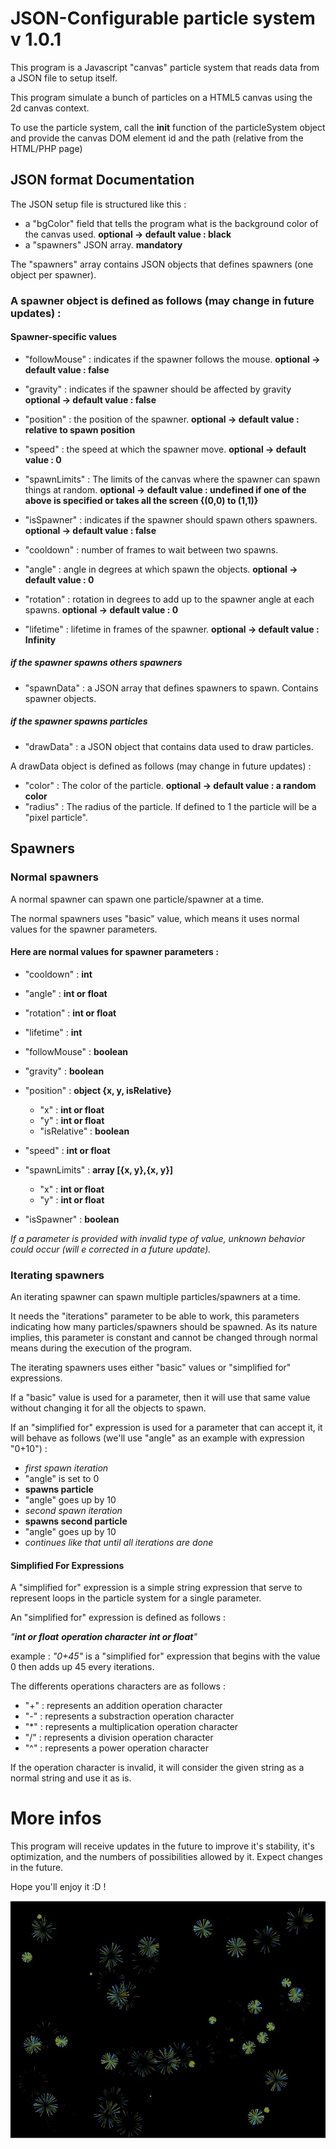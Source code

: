 # JSON-Configurable particle system v 1.0.1

This program is a Javascript "canvas" particle system that reads data from a JSON file to setup itself.

This program simulate a bunch of particles on a HTML5 canvas using the 2d canvas context.

To use the particle system, call the **init** function of the particleSystem object and provide the canvas DOM element id and the path (relative from the HTML/PHP page)

## JSON format Documentation

The JSON setup file is structured like this : 

- a "bgColor" field that tells the program what is the background color of the canvas used. **optional -> default value : black**
- a "spawners" JSON array. **mandatory**

The "spawners" array contains JSON objects that defines spawners (one object per spawner).

### A spawner object is defined as follows (may change in future updates) :

#### Spawner-specific values

- "followMouse" : indicates if the spawner follows the mouse. **optional -> default value : false**
- "gravity" : indicates if the spawner should be affected by gravity **optional -> default value : false**
- "position" : the position of the spawner. **optional -> default value : relative to spawn position**
- "speed" : the speed at which the spawner move. **optional -> default value : 0**
- "spawnLimits" : The limits of the canvas where the spawner can spawn things at random. **optional -> default value : undefined if one of the above is specified or takes all the screen {(0,0) to (1,1)}**
- "isSpawner" : indicates if the spawner should spawn others spawners. **optional -> default value : false**

- "cooldown" : number of frames to wait between two spawns.
- "angle" : angle in degrees at which spawn the objects. **optional -> default value : 0**
- "rotation" : rotation in degrees to add up to the spawner angle at each spawns. **optional -> default value : 0**
- "lifetime" : lifetime in frames of the spawner. **optional -> default value : Infinity**

##### if the spawner spawns others spawners

- "spawnData" : a JSON array that defines spawners to spawn. Contains spawner objects.

##### if the spawner spawns particles

- "drawData" : a JSON object that contains data used to draw particles.

A drawData object is defined as follows (may change in future updates) :

- "color" : The color of the particle. **optional -> default value : a random color**
- "radius" : The radius of the particle. If defined to 1 the particle will be a "pixel particle".

## Spawners

### Normal spawners

A normal spawner can spawn one particle/spawner at a time.

The normal spawners uses "basic" value, which means it uses normal values for the spawner parameters.

#### Here are normal values for spawner parameters :

- "cooldown" : **int**
- "angle" : **int or float**
- "rotation" : **int or float**
- "lifetime" : **int**

- "followMouse" : **boolean**
- "gravity" : **boolean**
- "position" : **object {x, y, isRelative}**
    - "x" : **int or float**
    - "y" : **int or float**
    - "isRelative" : **boolean**
- "speed" : **int or float**
- "spawnLimits" : **array [{x, y},{x, y}]**
    - "x" : **int or float**
    - "y" : **int or float**
- "isSpawner" : **boolean**

*If a parameter is provided with invalid type of value, unknown behavior could occur (will e corrected in a future update).* 

### Iterating spawners

An iterating spawner can spawn multiple particles/spawners at a time.

It needs the "iterations" parameter to be able to work, this parameters indicating how many particles/spawners should be spawned. As its nature implies, this parameter is constant and cannot be changed through normal means during the execution of the program.

The iterating spawners uses either "basic" values or "simplified for" expressions.

If a "basic" value is used for a parameter, then it will use that same value without changing it for all the objects to spawn.

If an "simplified for" expression is used for a parameter that can accept it, it will behave as follows (we'll use "angle" as an example with expression "0+10") :

- *first spawn iteration*
- "angle" is set to 0
- **spawns particle**
- "angle" goes up by 10
- *second spawn iteration*
- **spawns second particle**
- "angle" goes up by 10
- *continues like that until all iterations are done*

#### Simplified For Expressions

A "simplified for" expression is a simple string expression that serve to represent loops in the particle system for a single parameter.

An "simplified for" expression is defined as follows :

*"**int or float** **operation character** **int or float**"*

example : *"0+45"* is a "simplified for" expression that begins with the value 0 then adds up 45 every iterations.

The differents operations characters are as follows :

- "+" : represents an addition operation character
- "-" : represents a substraction operation character
- "*" : represents a multiplication operation character
- "/" : represents a division operation character
- "^" : represents a power operation character

If the operation character is invalid, it will consider the given string as a normal string and use it as is.

# More infos

This program will receive updates in the future to improve it's stability, it's optimization, and the numbers of possibilities allowed by it. Expect changes in the future.

Hope you'll enjoy it :D !

![thumbnail image](/Assets/thumbnail.jpg)